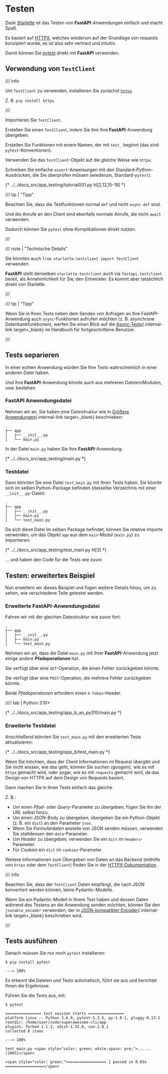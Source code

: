 # Testen

Dank <a href="https://www.starlette.io/testclient/" class="external-link" target="_blank">Starlette</a> ist das Testen von **FastAPI**-Anwendungen einfach und macht Spaß.

Es basiert auf <a href="https://www.python-httpx.org" class="external-link" target="_blank">HTTPX</a>, welches wiederum auf der Grundlage von requests konzipiert wurde, es ist also sehr vertraut und intuitiv.

Damit können Sie <a href="https://docs.pytest.org/" class="external-link" target="_blank">pytest</a> direkt mit **FastAPI** verwenden.

## Verwendung von `TestClient`

/// info

Um `TestClient` zu verwenden, installieren Sie zunächst <a href="https://www.python-httpx.org" class="external-link" target="_blank">`httpx`</a>.

Z. B. `pip install httpx`.

///

Importieren Sie `TestClient`.

Erstellen Sie einen `TestClient`, indem Sie ihm Ihre **FastAPI**-Anwendung übergeben.

Erstellen Sie Funktionen mit einem Namen, der mit `test_` beginnt (das sind `pytest`-Konventionen).

Verwenden Sie das `TestClient`-Objekt auf die gleiche Weise wie `httpx`.

Schreiben Sie einfache `assert`-Anweisungen mit den Standard-Python-Ausdrücken, die Sie überprüfen müssen (wiederum, Standard-`pytest`).

{* ../../docs_src/app_testing/tutorial001.py hl[2,12,15-18] *}

/// tip | "Tipp"

Beachten Sie, dass die Testfunktionen normal `def` und nicht `async def` sind.

Und die Anrufe an den Client sind ebenfalls normale Anrufe, die nicht `await` verwenden.

Dadurch können Sie `pytest` ohne Komplikationen direkt nutzen.

///

/// note | "Technische Details"

Sie könnten auch `from starlette.testclient import TestClient` verwenden.

**FastAPI** stellt denselben `starlette.testclient` auch via `fastapi.testclient` bereit, als Annehmlichkeit für Sie, den Entwickler. Es kommt aber tatsächlich direkt von Starlette.

///

/// tip | "Tipp"

Wenn Sie in Ihren Tests neben dem Senden von Anfragen an Ihre FastAPI-Anwendung auch `async`-Funktionen aufrufen möchten (z. B. asynchrone Datenbankfunktionen), werfen Sie einen Blick auf die [Async-Tests](../advanced/async-tests.md){.internal-link target=_blank} im Handbuch für fortgeschrittene Benutzer.

///

## Tests separieren

In einer echten Anwendung würden Sie Ihre Tests wahrscheinlich in einer anderen Datei haben.

Und Ihre **FastAPI**-Anwendung könnte auch aus mehreren Dateien/Modulen, usw. bestehen.

### **FastAPI** Anwendungsdatei

Nehmen wir an, Sie haben eine Dateistruktur wie in [Größere Anwendungen](bigger-applications.md){.internal-link target=_blank} beschrieben:

```
.
├── app
│   ├── __init__.py
│   └── main.py
```

In der Datei `main.py` haben Sie Ihre **FastAPI**-Anwendung:


{* ../../docs_src/app_testing/main.py *}

### Testdatei

Dann könnten Sie eine Datei `test_main.py` mit Ihren Tests haben. Sie könnte sich im selben Python-Package befinden (dasselbe Verzeichnis mit einer `__init__.py`-Datei):

``` hl_lines="5"
.
├── app
│   ├── __init__.py
│   ├── main.py
│   └── test_main.py
```

Da sich diese Datei im selben Package befindet, können Sie relative Importe verwenden, um das Objekt `app` aus dem `main`-Modul (`main.py`) zu importieren:

{* ../../docs_src/app_testing/test_main.py hl[3] *}

... und haben den Code für die Tests wie zuvor.

## Testen: erweitertes Beispiel

Nun erweitern wir dieses Beispiel und fügen weitere Details hinzu, um zu sehen, wie verschiedene Teile getestet werden.

### Erweiterte **FastAPI**-Anwendungsdatei

Fahren wir mit der gleichen Dateistruktur wie zuvor fort:

```
.
├── app
│   ├── __init__.py
│   ├── main.py
│   └── test_main.py
```

Nehmen wir an, dass die Datei `main.py` mit Ihrer **FastAPI**-Anwendung jetzt einige andere **Pfadoperationen** hat.

Sie verfügt über eine `GET`-Operation, die einen Fehler zurückgeben könnte.

Sie verfügt über eine `POST`-Operation, die mehrere Fehler zurückgeben könnte.

Beide *Pfadoperationen* erfordern einen `X-Token`-Header.

//// tab | Python 3.10+

{* ../../docs_src/app_testing/app_b_an_py310/main.py *}

### Erweiterte Testdatei

Anschließend könnten Sie `test_main.py` mit den erweiterten Tests aktualisieren:

{* ../../docs_src/app_testing/app_b/test_main.py *}

Wenn Sie möchten, dass der Client Informationen im Request übergibt und Sie nicht wissen, wie das geht, können Sie suchen (googeln), wie es mit `httpx` gemacht wird, oder sogar, wie es mit `requests` gemacht wird, da das Design von HTTPX auf dem Design von Requests basiert.

Dann machen Sie in Ihren Tests einfach das gleiche.

Z. B.:

* Um einen *Pfad*- oder *Query*-Parameter zu übergeben, fügen Sie ihn der URL selbst hinzu.
* Um einen JSON-Body zu übergeben, übergeben Sie ein Python-Objekt (z. B. ein `dict`) an den Parameter `json`.
* Wenn Sie *Formulardaten* anstelle von JSON senden müssen, verwenden Sie stattdessen den `data`-Parameter.
* Um *Header* zu übergeben, verwenden Sie ein `dict` im `headers`-Parameter.
* Für *Cookies* ein `dict` im `cookies`-Parameter.

Weitere Informationen zum Übergeben von Daten an das Backend (mithilfe von `httpx` oder dem `TestClient`) finden Sie in der <a href="https://www.python-httpx.org" class="external-link" target="_blank">HTTPX-Dokumentation</a>.

/// info

Beachten Sie, dass der `TestClient` Daten empfängt, die nach JSON konvertiert werden können, keine Pydantic-Modelle.

Wenn Sie ein Pydantic-Modell in Ihrem Test haben und dessen Daten während des Testens an die Anwendung senden möchten, können Sie den `jsonable_encoder` verwenden, der in [JSON-kompatibler Encoder](encoder.md){.internal-link target=_blank} beschrieben wird.

///

## Tests ausführen

Danach müssen Sie nur noch `pytest` installieren:

<div class="termy">

```console
$ pip install pytest

---> 100%
```

</div>

Es erkennt die Dateien und Tests automatisch, führt sie aus und berichtet Ihnen die Ergebnisse.

Führen Sie die Tests aus, mit:

<div class="termy">

```console
$ pytest

================ test session starts ================
platform linux -- Python 3.6.9, pytest-5.3.5, py-1.8.1, pluggy-0.13.1
rootdir: /home/user/code/superawesome-cli/app
plugins: forked-1.1.3, xdist-1.31.0, cov-2.8.1
collected 6 items

---> 100%

test_main.py <span style="color: green; white-space: pre;">......                            [100%]</span>

<span style="color: green;">================= 1 passed in 0.03s =================</span>
```

</div>
